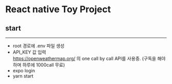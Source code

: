 # React native Toy Project

## start

---

- root 경로에 .env 파일 생성
- API_KEY 값 입력 <br />
  https://openweathermap.org/ 의 one call by call API를 사용중. (구독을 해야하며 하루에 1000call 무료)
- expo login
- yarn start

